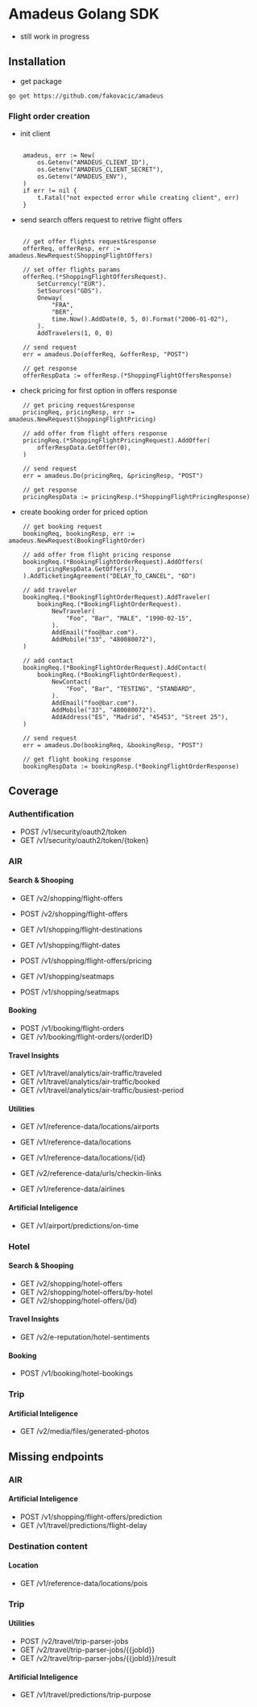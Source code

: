 # Amadeus Golang SDK

- still work in progress

## Installation

- get package 

```
go get https://github.com/fakovacic/amadeus
```

### Flight order creation

- init client

```

    amadeus, err := New(
        os.Getenv("AMADEUS_CLIENT_ID"),
        os.Getenv("AMADEUS_CLIENT_SECRET"),
        os.Getenv("AMADEUS_ENV"),
    )
    if err != nil {
        t.Fatal("not expected error while creating client", err)
    }

```

- send search offers request to retrive flight offers

```

    // get offer flights request&response
    offerReq, offerResp, err := amadeus.NewRequest(ShoppingFlightOffers)

    // set offer flights params
    offerReq.(*ShoppingFlightOffersRequest).
        SetCurrency("EUR").
        SetSources("GDS").
        Oneway(
            "FRA",
            "BER",
            time.Now().AddDate(0, 5, 0).Format("2006-01-02"),
        ).
        AddTravelers(1, 0, 0)

    // send request
    err = amadeus.Do(offerReq, &offerResp, "POST")

    // get response
    offerRespData := offerResp.(*ShoppingFlightOffersResponse)

```

- check pricing for first option in offers response


```
    // get pricing request&response
    pricingReq, pricingResp, err := amadeus.NewRequest(ShoppingFlightPricing)

    // add offer from flight offers response
    pricingReq.(*ShoppingFlightPricingRequest).AddOffer(
        offerRespData.GetOffer(0),
    )

    // send request
    err = amadeus.Do(pricingReq, &pricingResp, "POST")

    // get response
    pricingRespData := pricingResp.(*ShoppingFlightPricingResponse)

```

- create booking order for priced option

```
    // get booking request
    bookingReq, bookingResp, err := amadeus.NewRequest(BookingFlightOrder)

    // add offer from flight pricing response
    bookingReq.(*BookingFlightOrderRequest).AddOffers(
        pricingRespData.GetOffers(),
    ).AddTicketingAgreement("DELAY_TO_CANCEL", "6D")

    // add traveler
    bookingReq.(*BookingFlightOrderRequest).AddTraveler(
        bookingReq.(*BookingFlightOrderRequest).
            NewTraveler(
                "Foo", "Bar", "MALE", "1990-02-15",
            ).
            AddEmail("foo@bar.com").
            AddMobile("33", "480080072"),
    )

    // add contact
    bookingReq.(*BookingFlightOrderRequest).AddContact(
        bookingReq.(*BookingFlightOrderRequest).
            NewContact(
                "Foo", "Bar", "TESTING", "STANDARD",
            ).
            AddEmail("foo@bar.com").
            AddMobile("33", "480080072").
            AddAddress("ES", "Madrid", "45453", "Street 25"),
    )

    // send request
    err = amadeus.Do(bookingReq, &bookingResp, "POST")

    // get flight booking response
    bookingRespData := bookingResp.(*BookingFlightOrderResponse)

```


## Coverage

### Authentification

 * POST /v1/security/oauth2/token
 * GET  /v1/security/oauth2/token/{token}

### AIR

#### Search & Shooping

 * GET  /v2/shopping/flight-offers
 * POST /v2/shopping/flight-offers

 * GET  /v1/shopping/flight-destinations
 * GET  /v1/shopping/flight-dates

 * POST /v1/shopping/flight-offers/pricing

 * GET  /v1/shopping/seatmaps
 * POST /v1/shopping/seatmaps

#### Booking

 * POST /v1/booking/flight-orders
 * GET  /v1/booking/flight-orders/{orderID}
 
#### Travel Insights

 * GET /v1/travel/analytics/air-traffic/traveled
 * GET /v1/travel/analytics/air-traffic/booked
 * GET /v1/travel/analytics/air-traffic/busiest-period

#### Utilities

 * GET /v1/reference-data/locations/airports
 * GET /v1/reference-data/locations
 * GET /v1/reference-data/locations/{id}

 * GET /v2/reference-data/urls/checkin-links
 * GET /v1/reference-data/airlines

#### Artificial Inteligence

 * GET  /v1/airport/predictions/on-time

### Hotel

#### Search & Shooping

 * GET /v2/shopping/hotel-offers
 * GET /v2/shopping/hotel-offers/by-hotel
 * GET /v2/shopping/hotel-offers/{id}

#### Travel Insights

 * GET /v2/e-reputation/hotel-sentiments

#### Booking

 * POST /v1/booking/hotel-bookings

### Trip

#### Artificial Inteligence

* GET /v2/media/files/generated-photos

## Missing endpoints

### AIR

#### Artificial Inteligence

 * POST /v1/shopping/flight-offers/prediction
 * GET  /v1/travel/predictions/flight-delay

### Destination content

#### Location

 * GET /v1/reference-data/locations/pois

### Trip

#### Utilities

 * POST /v2/travel/trip-parser-jobs
 * GET  /v2/travel/trip-parser-jobs/{{jobId}}
 * GET  /v2/travel/trip-parser-jobs/{{jobId}}/result

#### Artificial Inteligence

* GET  /v1/travel/predictions/trip-purpose


